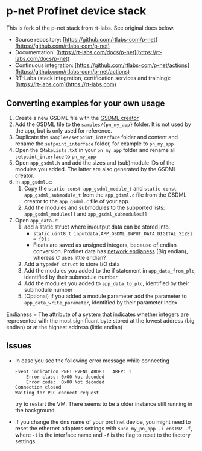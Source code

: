# p-net Profinet device stack

This is fork of the p-net stack from rt-labs. See original docs below.

* Source repository: [https://github.com/rtlabs-com/p-net](https://github.com/rtlabs-com/p-net)
* Documentation: [https://rt-labs.com/docs/p-net](https://rt-labs.com/docs/p-net)
* Continuous integration: [https://github.com/rtlabs-com/p-net/actions](https://github.com/rtlabs-com/p-net/actions)
* RT-Labs (stack integration, certification services and training): [https://rt-labs.com](https://rt-labs.com)

## Converting examples for your own usage

1. Create a new GSDML file with the [GSDML creator](https://github.com/InspireHornets/gsdml-creator)
2. Add the GSDML file to the `samples/{pn_my_app}` folder. It is not used by the app, but is only used for reference.
1. Duplicate the `samples/setpoint_interface` folder and content and rename the `setpoint_interface` folder, for example to `pn_my_app`
2. Open the `CMakeLists.txt` in your `pn_my_app` folder and rename all `setpoint_interface` to `pn_my_app`
3. Open `app_gsdml.h` and add the sizes and (sub)module IDs of the modules you added. The latter are also generated by the GSDML creator.
4. In `app_gsdml.c`:
   1. Copy the `static const app_gsdml_module_t` and `static const app_gsdml_submodule_t` from the `app_gdsml.c` file from the GSDML creator to the `app_gsdml.c` file of your app.
   1. Add the modules and submodules to the supported lists: `app_gsdml_modules[]` and `app_gsdml_submodules[]`
5. Open `app_data.c`:
   1. add a static struct where in/output data can be stored into.
      - `static uint8_t inputdata[APP_GSDML_INPUT_DATA_DIGITAL_SIZE] = {0};`
      - Floats are saved as unsigned integers, because of endian conversion. Profinet data has [network endianess](https://en.wikipedia.org/wiki/Endianness#Networking) (Big endian), whereas C uses little endian?
   1. Add a `typedef struct` to store I/O data
   2. Add the modules you added to the if statement in `app_data_from_plc`, identified by their submodule number
   3. Add the modules you added to `app_data_to_plc`, identified by their submodule number
   4. (Optional) if you added a module parameter add the parameter to `app_data_write_parameter`, identified by their parameter index

Endianess = The attribute of a system that indicates whether integers are represented with the most significant byte stored at the lowest address (big endian) or at the highest address (little endian)



## Issues

- In case you see the following error message while connecting

    ```
    Event indication PNET_EVENT_ABORT   AREP: 1
        Error class: 0x00 Not decoded
        Error code:  0x00 Not decoded
    Connection closed
    Waiting for PLC connect request
    ```

    try to restart the VM. There seems to be a older instance still running in the background.
- If you change the dns name of your profinet device, you might need to reset the ethernet adapters settings with `sudo my_pn_app -i ens192 -f`,
   where `-i` is the interface name and `-f` is the flag to reset to the factory settings.
